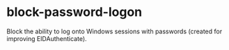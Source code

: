 # block-password-logon
Block the ability to log onto Windows sessions with passwords (created for improving EIDAuthenticate).
